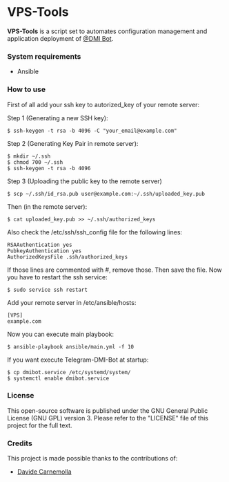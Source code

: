 # VPS-Tools
**VPS-Tools** is a script set to automates configuration management and application deployment of [@DMI Bot](https://github.com/UNICT-DMI/Telegram-DMI-Bot).

### System requirements
- Ansible

### How to use
First of all add your ssh key to autorized_key of your remote server:

Step 1 (Generating a new SSH key):
```
$ ssh-keygen -t rsa -b 4096 -C "your_email@example.com"
```
Step 2 (Generating Key Pair in remote server):
```
$ mkdir ~/.ssh
$ chmod 700 ~/.ssh
$ ssh-keygen -t rsa -b 4096
```
Step 3 (Uploading the public key to the remote server)
```
$ scp ~/.ssh/id_rsa.pub user@example.com:~/.ssh/uploaded_key.pub
```
Then (in the remote server):
```
$ cat uploaded_key.pub >> ~/.ssh/authorized_keys
```
Also check the /etc/ssh/ssh_config file for the following lines:
```
RSAAuthentication yes
PubkeyAuthentication yes
AuthorizedKeysFile .ssh/authorized_keys
```
If those lines are commented with #, remove those. Then save the file. Now you have to restart the ssh service:
```
$ sudo service ssh restart
```

Add your remote server in /etc/ansible/hosts:
```
[VPS]
example.com
```

Now you can execute main playbook:
```
$ ansible-playbook ansible/main.yml -f 10
```

If you want execute Telegram-DMI-Bot at startup:
```
$ cp dmibot.service /etc/systemd/system/
$ systemctl enable dmibot.service
```

### License
This open-source software is published under the GNU General Public License (GNU GPL) version 3. Please refer to the "LICENSE" file of this project for the full text.

### Credits
This project is made possible thanks to the contributions of:
- [Davide Carnemolla](https://github.com/daxcpp)

